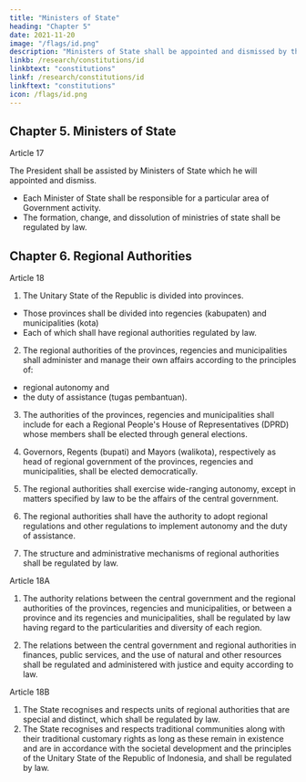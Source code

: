 ```yaml
---
title: "Ministers of State"
heading: "Chapter 5"
date: 2021-11-20
image: "/flags/id.png"
description: "Ministers of State shall be appointed and dismissed by the President"
linkb: /research/constitutions/id
linkbtext: "constitutions"
linkf: /research/constitutions/id
linkftext: "constitutions"
icon: /flags/id.png
---
```



## Chapter 5. Ministers of State

Article 17

The President shall be assisted by Ministers of State which he will appointed and dismiss.
- Each Minister of State shall be responsible for a particular area of Government activity.
- The formation, change, and dissolution of ministries of state shall be regulated by law.

<!-- Establishment of cabinet/ministers
Cabinet selection
Cabinet removal
Cabinet removal -->


## Chapter 6. Regional Authorities

Article 18

1. The Unitary State of the Republic is divided into provinces. 
- Those provinces shall be divided into regencies (kabupaten) and municipalities (kota)
- Each of which shall have regional authorities regulated by law.

2. The regional authorities of the provinces, regencies and municipalities shall administer and manage their own affairs according to the principles of:
- regional autonomy and
- the duty of assistance (tugas pembantuan).

3. The authorities of the provinces, regencies and municipalities shall include for each a Regional People's House of Representatives (DPRD) whose members shall be elected through general elections.

4. Governors, Regents (bupati) and Mayors (walikota), respectively as head of regional government of the provinces, regencies and municipalities, shall be elected democratically.

5. The regional authorities shall exercise wide-ranging autonomy, except in matters specified by law to be the affairs of the central government.

6. The regional authorities shall have the authority to adopt regional regulations and other regulations to implement autonomy and the duty of assistance.

7. The structure and administrative mechanisms of regional authorities shall be regulated by law.

<!-- Subsidiary unit government
Subsidiary unit government
Municipal government
Municipal government
Subsidiary unit government
Subsidiary unit government -->

Article 18A

<!-- National vs subnational laws
Municipal government
 -->

1. The authority relations between the central government and the regional authorities of the provinces, regencies and municipalities, or between a province and its regencies and municipalities, shall be regulated by law having regard to the particularities and diversity of each region.

2. The relations between the central government and regional authorities in finances, public services, and the use of natural and other resources shall be regulated and administered with justice and equity according to law.


Article 18B

1. The State recognises and respects units of regional authorities that are special and distinct, which shall be regulated by law.
2. The State recognises and respects traditional communities along with their traditional customary rights as long as these remain in existence and are in accordance with the societal development and the principles of the Unitary State of the Republic of Indonesia, and shall be regulated by law.


